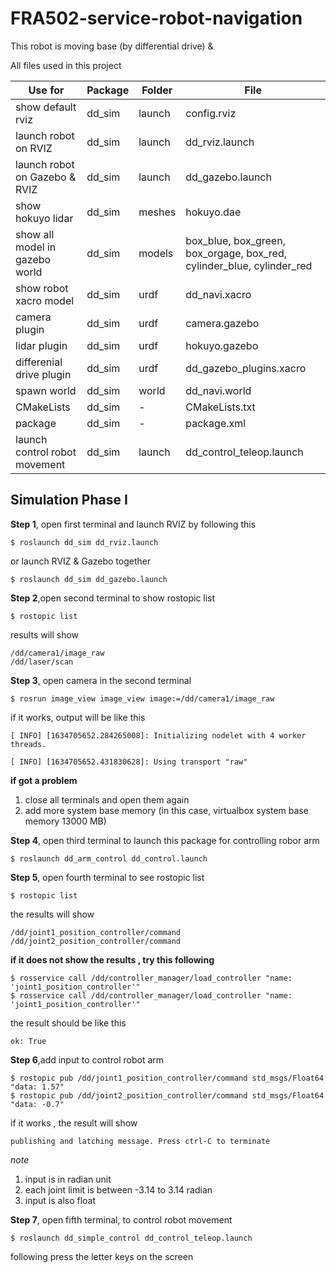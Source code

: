 # FRA502-service-robot-navigation
This robot is moving base (by differential drive) &amp; 

All files used in this project

Use for | Package | Folder | File
------|----|----|-------
show default rviz | dd_sim | launch | config.rviz
launch robot on RVIZ | dd_sim | launch | dd_rviz.launch
launch robot on Gazebo & RVIZ | dd_sim | launch | dd_gazebo.launch
show hokuyo lidar | dd_sim | meshes | hokuyo.dae
show all model in gazebo world | dd_sim | models | box_blue, box_green, box_orgage, box_red, cylinder_blue, cylinder_red
show robot xacro model | dd_sim | urdf | dd_navi.xacro
camera plugin | dd_sim | urdf | camera.gazebo
lidar plugin | dd_sim | urdf | hokuyo.gazebo
differenial drive plugin | dd_sim | urdf | dd_gazebo_plugins.xacro
spawn world | dd_sim | world | dd_navi.world
CMakeLists | dd_sim |  - | CMakeLists.txt
package | dd_sim| - | package.xml
launch control robot movement | dd_sim | launch| dd_control_teleop.launch

## Simulation Phase I
**Step 1**, open first terminal and launch RVIZ by following this 
~~~~~~
$ roslaunch dd_sim dd_rviz.launch
~~~~~~
or launch RVIZ & Gazebo together
~~~
$ roslaunch dd_sim dd_gazebo.launch
~~~

**Step 2**,open second terminal to show rostopic list
~~~
$ rostopic list
~~~
results will show 
~~~
/dd/camera1/image_raw
/dd/laser/scan
~~~

**Step 3**, open camera in the second terminal
~~~
$ rosrun image_view image_view image:=/dd/camera1/image_raw
~~~
if it works, output will be like this
~~~
[ INFO] [1634705652.284265008]: Initializing nodelet with 4 worker threads.

[ INFO] [1634705652.431830628]: Using transport "raw"
~~~
**if got a problem**
 1. close all terminals and open them again
 2. add more system base memory (in this case, virtualbox system base memory 13000 MB)

**Step 4**, open third terminal to launch this package for controlling robor arm
~~~
$ roslaunch dd_arm_control dd_control.launch
~~~

**Step 5**, open fourth terminal to see rostopic list 
~~~
$ rostopic list
~~~
the results will show 
~~~
/dd/joint1_position_controller/command
/dd/joint2_position_controller/command
~~~
**if it does not show the results , try this following**
~~~
$ rosservice call /dd/controller_manager/load_controller "name: 'joint1_position_controller'"
$ rosservice call /dd/controller_manager/load_controller "name: 'joint1_position_controller'"
~~~
the result should be like this
~~~
ok: True
~~~

**Step 6**,add input to control robot arm
~~~
$ rostopic pub /dd/joint1_position_controller/command std_msgs/Float64 "data: 1.57"
$ rostopic pub /dd/joint2_position_controller/command std_msgs/Float64 "data: -0.7"
~~~
if it works , the result will show
~~~
publishing and latching message. Press ctrl-C to terminate
~~~
*note*
 1. input is in radian unit
 2. each joint limit is between -3.14 to 3.14 radian
 3. input is also float

**Step 7**, open fifth terminal, to control robot movement 
~~~
$ roslaunch dd_simple_control dd_control_teleop.launch
~~~
following press the letter keys on the screen
